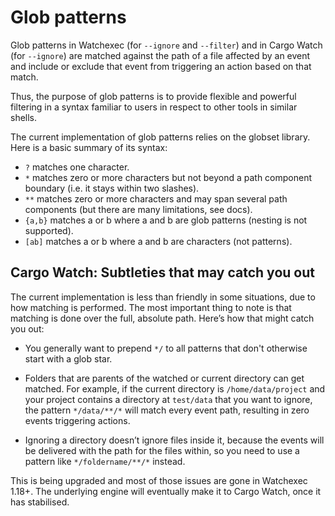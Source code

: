 # Glob patterns

Glob patterns in Watchexec (for `--ignore` and `--filter`) and in Cargo Watch
(for `--ignore`) are matched against the path of a file affected by an event
and include or exclude that event from triggering an action based on that
match.

Thus, the purpose of glob patterns is to provide flexible and powerful
filtering in a syntax familiar to users in respect to other tools in similar
shells.

The current implementation of glob patterns relies on the globset library. Here
is a basic summary of its syntax:

- `?` matches one character.
- `*` matches zero or more characters but not beyond a path component boundary
  (i.e. it stays within two slashes).
- `**` matches zero or more characters and may span several path components
  (but there are many limitations, see docs).
- `{a,b}` matches a or b where a and b are glob patterns (nesting is not
  supported).
- `[ab]` matches a or b where a and b are characters (not patterns).

## Cargo Watch: Subtleties that may catch you out

The current implementation is less than friendly in some situations, due to how
matching is performed. The most important thing to note is that matching is
done over the full, absolute path. Here’s how that might catch you out:

- You generally want to prepend `*/` to all patterns that don't otherwise start
  with a glob star.

- Folders that are parents of the watched or current directory can get matched.
  For example, if the current directory is `/home/data/project` and your
  project contains a directory at `test/data` that you want to ignore, the
  pattern `*/data/**/*` will match every event path, resulting in zero events
  triggering actions.

- Ignoring a directory doesn’t ignore files inside it, because the events will
  be delivered with the path for the files within, so you need to use a pattern
  like `*/foldername/**/*` instead.

This is being upgraded and most of those issues are gone in Watchexec 1.18+.
The underlying engine will eventually make it to Cargo Watch, once it has
stabilised.
